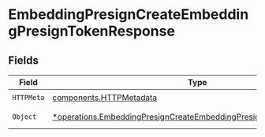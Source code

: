 # EmbeddingPresignCreateEmbeddingPresignTokenResponse


## Fields

| Field                                                                                                                                                     | Type                                                                                                                                                      | Required                                                                                                                                                  | Description                                                                                                                                               |
| --------------------------------------------------------------------------------------------------------------------------------------------------------- | --------------------------------------------------------------------------------------------------------------------------------------------------------- | --------------------------------------------------------------------------------------------------------------------------------------------------------- | --------------------------------------------------------------------------------------------------------------------------------------------------------- |
| `HTTPMeta`                                                                                                                                                | [components.HTTPMetadata](../../models/components/httpmetadata.md)                                                                                        | :heavy_check_mark:                                                                                                                                        | N/A                                                                                                                                                       |
| `Object`                                                                                                                                                  | [*operations.EmbeddingPresignCreateEmbeddingPresignTokenResponseBody](../../models/operations/embeddingpresigncreateembeddingpresigntokenresponsebody.md) | :heavy_minus_sign:                                                                                                                                        | Successful response                                                                                                                                       |